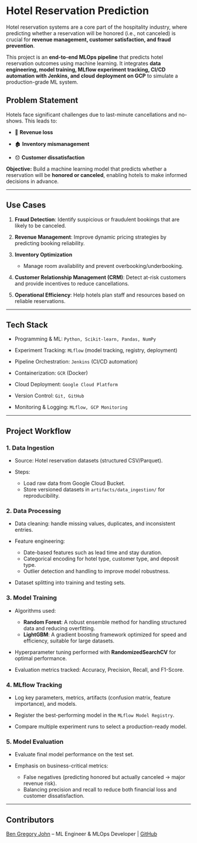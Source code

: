 # Hotel Reservation Prediction

Hotel reservation systems are a core part of the hospitality industry, where predicting whether a reservation will be honored (i.e., not canceled) is crucial for **revenue management, customer satisfaction, and fraud prevention**.  

This project is an **end-to-end MLOps pipeline** that predicts hotel reservation outcomes using machine learning. It integrates **data engineering, model training, MLflow experiment tracking, CI/CD automation with Jenkins, and cloud deployment on GCP** to simulate a production-grade ML system.

## Problem Statement
Hotels face significant challenges due to last-minute cancellations and no-shows. This leads to:

- 💸 **Revenue loss**

- 🏚️ **Inventory mismanagement**

- 😞 **Customer dissatisfaction**

**Objective:** Build a machine learning model that predicts whether a reservation will be **honored or canceled**, enabling hotels to make informed decisions in advance.

---

##  Use Cases
1. **Fraud Detection**: Identify suspicious or fraudulent bookings that are likely to be canceled.
   
2. **Revenue Management**: Improve dynamic pricing strategies by predicting booking reliability.
   
3. **Inventory Optimization**  
   - Manage room availability and prevent overbooking/underbooking.
   
4. **Customer Relationship Management (CRM)**: Detect at-risk customers and provide incentives to reduce cancellations.
   
5. **Operational Efficiency**: Help hotels plan staff and resources based on reliable reservations.

---

## Tech Stack

- Programming & ML: `Python, Scikit-learn, Pandas, NumPy`

- Experiment Tracking: `MLflow` (model tracking, registry, deployment)

- Pipeline Orchestration: `Jenkins` (CI/CD automation)

- Containerization: `GCR` (Docker)

- Cloud Deployment: `Google Cloud Platform`

- Version Control: `Git, GitHub`

- Monitoring & Logging: `MLflow, GCP Monitoring`

---

## Project Workflow

### 1. Data Ingestion
- Source: Hotel reservation datasets (structured CSV/Parquet).  

- Steps:  
  - Load raw data from Google Cloud Bucket.  
  - Store versioned datasets in `artifacts/data_ingestion/` for reproducibility.  

### 2. Data Processing

- Data cleaning: handle missing values, duplicates, and inconsistent entries.  

- Feature engineering:  
  - Date-based features such as lead time and stay duration.  
  - Categorical encoding for hotel type, customer type, and deposit type.  
  - Outlier detection and handling to improve model robustness.  

- Dataset splitting into training and testing sets.  

### 3. Model Training

- Algorithms used:  
  - **Random Forest**: A robust ensemble method for handling structured data and reducing overfitting.  
  - **LightGBM**: A gradient boosting framework optimized for speed and efficiency, suitable for large datasets.  

- Hyperparameter tuning performed with **RandomizedSearchCV** for optimal performance.  

- Evaluation metrics tracked: Accuracy, Precision, Recall, and F1-Score.  

### 4. MLflow Tracking

- Log key parameters, metrics, artifacts (confusion matrix, feature importance), and models.  

- Register the best-performing model in the `MLflow Model Registry`.  

- Compare multiple experiment runs to select a production-ready model.  

### 5. Model Evaluation

- Evaluate final model performance on the test set.  

- Emphasis on business-critical metrics:  
  - False negatives (predicting honored but actually canceled → major revenue risk).  
  - Balancing precision and recall to reduce both financial loss and customer dissatisfaction.  


---

## Contributors

[Ben Gregory John](https://www.linkedin.com/in/bengj10/) – ML Engineer & MLOps Developer | [GitHub](https://github.com/BenGJ10) 
